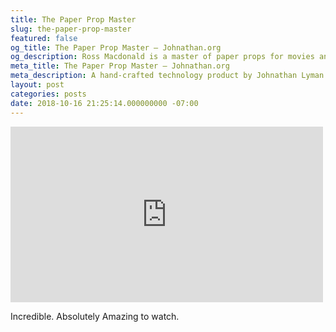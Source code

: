 ```yaml
---
title: The Paper Prop Master
slug: the-paper-prop-master
featured: false
og_title: The Paper Prop Master – Johnathan.org
og_description: Ross Macdonald is a master of paper props for movies and TV.
meta_title: The Paper Prop Master – Johnathan.org
meta_description: A hand-crafted technology product by Johnathan Lyman
layout: post
categories: posts
date: 2018-10-16 21:25:14.000000000 -07:00
---
```


<iframe loading="lazy" title="This Prop Master’s Work Is Hidden in Plain Sight" width="500" height="281" src="https://www.youtube.com/embed/s6gJcWEDrAk?feature=oembed" frameborder="0" allow="accelerometer; autoplay; encrypted-media; gyroscope; picture-in-picture" allowfullscreen=""></iframe>

Incredible. Absolutely Amazing to watch.

